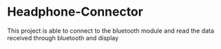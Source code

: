 # Headphone-Connector
This project is able to connect to the bluetooth module and read the data received through bluetooth and display
